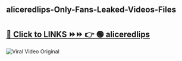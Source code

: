 
 ## aliceredlips-Only-Fans-Leaked-Videos-Files

# <h2><a href="https://mediaupload.pro?aliceredlips">🔗 Click to LINKS ⏩⏩ 👉 🟢 aliceredlips </a></h2>

<a href="https://mediaupload.pro?aliceredlips" rel="nofollow" data-target="animated-image.originalLink"><img src="https://i.ibb.co.com/xMMVF88/686577567.gif" alt="Viral Video Original" style="max-width: 100%; display: inline-block;" data-target="animated-image.originalImage"></a>